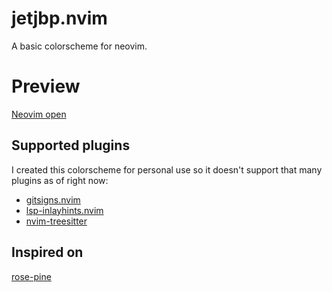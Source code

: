 # jetjbp.nvim
A basic colorscheme for neovim.

# Preview
[Neovim open](https://github.com/santigo-zero/tests/blob/master/Screenshot_20220910_190828.png)

## Supported plugins
I created this colorscheme for personal use so it doesn't support that many
plugins as of right now:
- [gitsigns.nvim](https://github.com/lewis6991/gitsigns.nvim)
- [lsp-inlayhints.nvim](https://github.com/lvimuser/lsp-inlayhints.nvim)
- [nvim-treesitter](https://github.com/nvim-treesitter/nvim-treesitter)

## Inspired on
[rose-pine](https://github.com/rose-pine/neovim)
